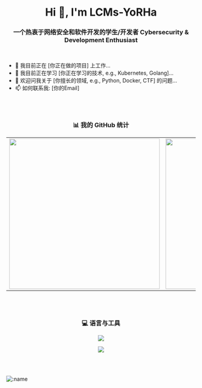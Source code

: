 <h1 align="center">Hi 👋, I'm LCMs-YoRHa</h1>
<h3 align="center">一个热衷于网络安全和软件开发的学生/开发者 Cybersecurity & Development Enthusiast</h3>

<br>

- 🔭 我目前正在 [你正在做的项目] 上工作...
- 🌱 我目前正在学习 [你正在学习的技术, e.g., Kubernetes, Golang]...
- 💬 欢迎问我关于 [你擅长的领域, e.g., Python, Docker, CTF] 的问题...
- 📫 如何联系我: [你的Email]

<br>
<br>

<h3 align="center">📊 我的 GitHub 统计</h3>
<table align="center" border="0" cellpadding="0" cellspacing="0">
  <tr align="center">
    <td valign="top">
      <img src="https://github-profile-summary-cards.vercel.app/api/cards/profile-details?username=LCMs-YoRHa" width="400" />
    </td>
    <td valign="top">
      <img src="https://github-readme-stats-seven-henna-98.vercel.app/api?username=LCMs-YoRHa&include_all_commits=true&hide_border=true&show_icons=true&hide_rank=true" width="400">
    </td>
  </tr>
</table>

<br>
<br>

<h3 align="center">💻 语言与工具</h3>

<p align="center">
  <a href="https://github.com/anuraghazra/github-readme-stats">
    <img src="https://github-readme-stats.vercel.app/api/top-langs/?username=LCMs-YoRHa&layout=donut" />
  </a>
</p>

<p align="center">
  <a href="https://skillicons.dev">
    <img src="https://skillicons.dev/icons?i=python,java,php,html,js,c,css,spring,idea,androidstudio,matlab,cloudflare,netlify,github,twitter,azure,linux,docker,kubernetes,bash,git,githubactions,md,mysql,redis,windows,vscode,ubuntu,obsidian,kali" />
  </a>
</p>

<br>
<br>

 ![:name](https://count.kjchmc.cn/get/@LCMs-YoRHa?theme=minecraft)
